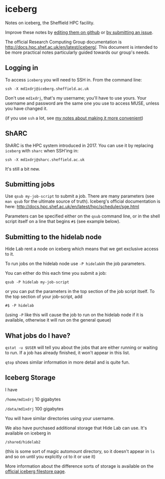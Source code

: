 # iceberg

Notes on iceberg, the Sheffield HPC facility.

Improve these notes by [editing them on github](https://github.com/hidelab/iceberg) or [by submitting an issue](https://github.com/hidelab/iceberg/issues).

The official Research Computing Group documentation is http://docs.hpc.shef.ac.uk/en/latest/iceberg/.
This document is intended to be more practical notes particularly guided towards our group's needs.

## Logging in

To access `iceberg` you will need to SSH in.
From the command line:

    ssh -X md1xdrj@iceberg.sheffield.ac.uk
    
Don't use `md1xdrj`, that's my username; you'll have to use yours.
Your username and password are the same one you use to access MUSE, unless you have changed it.

(if you use `ssh` a lot, see [my notes about making it more convenient](ssh.md))

## ShARC

ShARC is the HPC system introduced in 2017.
You can use it by replacing `iceberg` with `sharc` when SSH'ing in:

    ssh -X md1xdrj@sharc.sheffield.ac.uk
    
It's still a bit new.

## Submitting jobs

Use `qsub my-job-script` to submit a job.
There are many parameters (see `man qsub` for the ultimate source of truth).
Iceberg's official documentation is here: http://docs.hpc.shef.ac.uk/en/latest/hpc/scheduler/sge.html

Parameters can be specified either on the `qsub` command line,
or in the shell script itself on a line that begins `#$` (see example below).

## Submitting to the hidelab node

Hide Lab rent a node on iceberg which means that we get exclusive access to it.

To run jobs on the hidelab node use `-P hidelab`in the job parameters.

You can either do this each time you submit a job:

    qsub -P hidelab my-job-script

or you can put the parameters in the top section of the job script itself.
To the top section of your job-script, add

    #$ -P hidelab
    
(using `-P` like this will cause the job to run on the hidelab node if it is available,
otherwise it will run on the general queue)

## What jobs do I have?

`qstat -u $USER` will tell you about the jobs that are either running or waiting to run.
If a job has already finished, it won't appear in this list.

`qtop` shows similar information in more detail and is quite fun.
    
## Iceberg Storage

I have

`/home/md1xdrj` 10 gigabytes

`/data/md1xdrj` 100 gigabytes

You will have similar directories using your username.

We also have purchased additional storage that Hide Lab can use.
It's available on iceberg in

    /shared/hidelab2
    
(this is some sort of magic automount directory, so it doesn't appear in `ls` and so on until you explcitly `cd` to it or use it)

More information about the difference sorts of storage is available on the [official iceberg filestore page](http://docs.hpc.shef.ac.uk/en/latest/iceberg/filestore.html).
